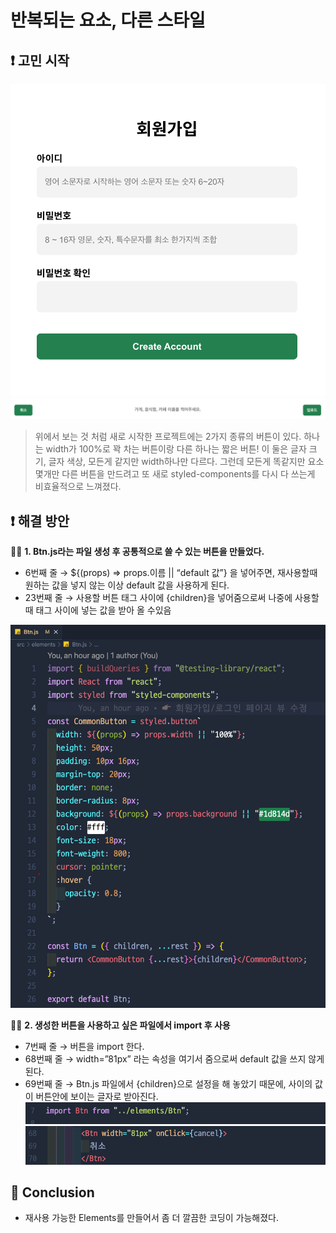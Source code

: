 # 반복되는 요소, 다른 스타일

## ❗️ 고민 시작

<img src="./1.png"/>

<img src="./2.png"/>

> 위에서 보는 것 처럼 새로 시작한 프로젝트에는 2가지 종류의 버튼이 있다. 하나는 width가 100%로 꽉 차는 버튼이랑 다른 하나는 짧은 버튼! 이 둘은 글자 크기, 글자 색상, 모든게 같지만 width하나만 다르다. 그런데 모든게 똑같지만 요소 몇개만 다른 버튼을 만드려고 또 새로 styled-components를 다시 다 쓰는게 비효율적으로 느껴졌다.

## ❗️ 해결 방안

✍🏻 **1. Btn.js라는 파일 생성 후 공통적으로 쓸 수 있는 버튼을 만들었다.**

- 6번째 줄 → ${(props) ⇒ props.이름 || “default 값”} 을 넣어주면, 재사용할때 원하는 값을 넣지 않는 이상 default 값을 사용하게 된다.
- 23번째 줄 → 사용할 버튼 태그 사이에 {children}을 넣어줌으로써 나중에 사용할때 태그 사이에 넣는 값을 받아 올 수있음

<img src="./3.png"/>

✍🏻 **2. 생성한 버튼을 사용하고 싶은 파일에서 import 후 사용**

- 7번째 줄 → 버튼을 import 한다.
- 68번째 줄 → width=”81px” 라는 속성을 여기서 줌으로써 default 값을 쓰지 않게 된다.
- 69번째 줄 → Btn.js 파일에서 {children}으로 설정을 해 놓았기 때문에, <Btn></Btn>사이의 값이 버튼안에 보이는 글자로 받아진다.
  <img src="./4.png"/>
  <img src="./5.png"/>

## 🚀 Conclusion

- 재사용 가능한 Elements를 만들어서 좀 더 깔끔한 코딩이 가능해졌다.
